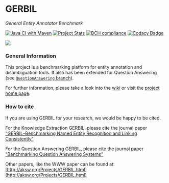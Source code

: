 GERBIL
========
<i>General Entity Annotator Benchmark</i>

[![Java CI with Maven](https://github.com/dice-group/gerbil/actions/workflows/maven.yml/badge.svg)](https://github.com/dice-group/gerbil/actions/workflows/maven.yml)
[![Project Stats](https://www.openhub.net/p/GERBIL-Benchmark/widgets/project_thin_badge.gif)](https://www.openhub.net/p/GERBIL-Benchmark)
[![BCH compliance](https://bettercodehub.com/edge/badge/AKSW/gerbil)](https://bettercodehub.com/)
[![Codacy Badge](https://app.codacy.com/project/badge/Grade/5634b1a7508f475886b027feac9da228)](https://www.codacy.com/gh/dice-group/gerbil/dashboard?utm_source=github.com&amp;utm_medium=referral&amp;utm_content=dice-group/gerbil&amp;utm_campaign=Badge_Grade)

<img style="height: auto; width: auto; max-width: 300px; max-height: 300px;" src="http://139.18.2.164/mroeder/gerbil/gerbil_logo.png">

### General Information

This project is a benchmarking platform for entity annotation and disambiguation tools. It also has been extended for Question Answering (see [`QuestionAnswering` branch](https://github.com/dice-group/gerbil/tree/QuestionAnswering)).

For further information, please take a look into the [wiki](https://github.com/AKSW/gerbil/wiki) or visit the [project home page](http://aksw.org/Projects/GERBIL.html).

### How to cite

If you are using GERBIL for your research, we would be happy to be cited.

For the Knowledge Extraction GERBIL, please cite the journal paper ["GERBIL–Benchmarking Named Entity Recognition and Linking Consistently"](https://dblp.uni-trier.de/rec/html/journals/semweb/RoderUN18)

For the Question Answering GERBIL, please cite the journal paper ["Benchmarking Question Answering Systems"](https://dblp.uni-trier.de/search?q=Benchmarking%20question%20answering%20systems)

Other papers, like the WWW paper can be found at: [http://aksw.org/Projects/GERBIL.html](http://aksw.org/Projects/GERBIL.html)
